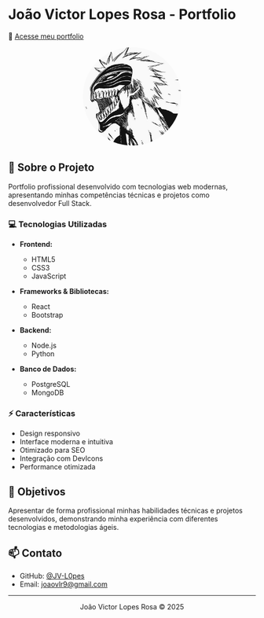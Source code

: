 # João Victor Lopes Rosa - Portfolio
📍 [Acesse meu portfolio](https://jv-l0pes.github.io)

<div align="center">
  <img src="./img/199923034.jpg" alt="Profile Picture" width="200" style="border-radius: 50%"/>
</div>

## 🚀 Sobre o Projeto

Portfolio profissional desenvolvido com tecnologias web modernas, apresentando minhas competências técnicas e projetos como desenvolvedor Full Stack.

### 💻 Tecnologias Utilizadas

- **Frontend:**
  - HTML5
  - CSS3
  - JavaScript

- **Frameworks & Bibliotecas:**
  - React
  - Bootstrap

- **Backend:**
  - Node.js
  - Python

- **Banco de Dados:**
  - PostgreSQL
  - MongoDB

### ⚡ Características

- Design responsivo
- Interface moderna e intuitiva
- Otimizado para SEO
- Integração com DevIcons
- Performance otimizada

## 🎯 Objetivos

Apresentar de forma profissional minhas habilidades técnicas e projetos desenvolvidos, demonstrando minha experiência com diferentes tecnologias e metodologias ágeis.

## 📫 Contato

- GitHub: [@JV-L0pes](https://github.com/JV-L0pes)
- Email: joaovlr9@gmail.com

---
<div align="center">
  João Victor Lopes Rosa © 2025
</div>

